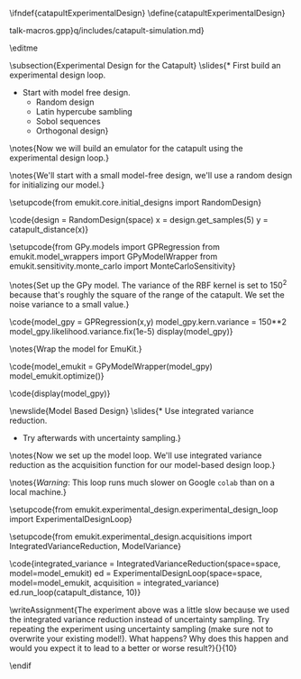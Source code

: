 \ifndef{catapultExperimentalDesign}
\define{catapultExperimentalDesign}


talk-macros.gpp}q/includes/catapult-simulation.md}

\editme

\subsection{Experimental Design for the Catapult}
\slides{* First build an experimental design loop.
* Start with model free design.
    * Random design
	* Latin hypercube sambling
	* Sobol sequences
	* Orthogonal design}
	
\notes{Now we will build an emulator for the catapult using the experimental design loop.}

\notes{We'll start with a small model-free design, we'll use a random design for initializing our model.}

\setupcode{from emukit.core.initial_designs import RandomDesign}

\code{design = RandomDesign(space)
x = design.get_samples(5)
y = catapult_distance(x)}

\setupcode{from GPy.models import GPRegression
from emukit.model_wrappers import GPyModelWrapper
from emukit.sensitivity.monte_carlo import MonteCarloSensitivity}

\notes{Set up the GPy model. The variance of the RBF kernel is set to $150^2$ because that's roughly the square of the range of the catapult. We set the noise variance to a small value.}

\code{model_gpy = GPRegression(x,y)
model_gpy.kern.variance = 150**2
model_gpy.likelihood.variance.fix(1e-5)
display(model_gpy)}

\notes{Wrap the model for EmuKit.}

\code{model_emukit = GPyModelWrapper(model_gpy)
model_emukit.optimize()}

\code{display(model_gpy)}

\newslide{Model Based Design}
\slides{* Use integrated variance reduction.
* Try afterwards with uncertainty sampling.}

\notes{Now we set up the model loop. We'll use integrated variance reduction as the acquisition function for our model-based design loop.}

\notes{*Warning*: This loop runs much slower on Google `colab` than on a local machine.}

\setupcode{from emukit.experimental_design.experimental_design_loop import ExperimentalDesignLoop}

\setupcode{from emukit.experimental_design.acquisitions import IntegratedVarianceReduction, ModelVariance}

\code{integrated_variance = IntegratedVarianceReduction(space=space,
                                                  model=model_emukit)
ed = ExperimentalDesignLoop(space=space, 
                            model=model_emukit, 
                            acquisition = integrated_variance)
ed.run_loop(catapult_distance, 10)}

\writeAssignment{The experiment above was a little slow because we used the integrated variance reduction instead of uncertainty sampling. Try repeating the experiment using uncertainty sampling (make sure not to overwrite your existing model!). What happens? Why does this happen and would you expect it to lead to a better or worse result?}{}{10}


\endif

